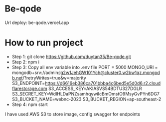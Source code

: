 # Be-qode
Url deploy: be-qode.vercel.app

# How to run project
 - Step 1: git clone https://github.com/duytan35/Be-qode.git
 - Step 2: npm i
 - Step 3: Copy all env variable into .env file
PORT = 5000
MONGO_URI = mongodb+srv://admin:lg2w1JehGW101Ych@cluster0.w2bw1qz.mongodb.net/?retryWrites=true&w=majority
S3_ENDPOINT=https://d6616eb386ca701bbba4c6bed5e5d0d6.r2.cloudflarestorage.com
S3_ACCESS_KEY=AKIASVS54BDTU327DGLR
S3_SECRET_KEY=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
S3_BUCKET_NAME=webnc-2023
S3_BUCKET_REGION=ap-southeast-2
- Step 4: npm start


I have used AWS S3 to store image, config swagger for endpoints
